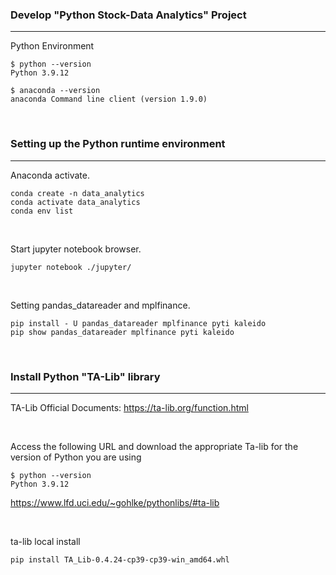 ### Develop "Python Stock-Data Analytics" Project
---

Python Environment
```
$ python --version
Python 3.9.12
```
```
$ anaconda --version
anaconda Command line client (version 1.9.0)
```
<br>

### Setting up the Python runtime environment
---
Anaconda activate.
```
conda create -n data_analytics
conda activate data_analytics
conda env list
```
<br>

Start jupyter notebook browser.
```
jupyter notebook ./jupyter/
```
<br>

Setting pandas_datareader and mplfinance.
```
pip install - U pandas_datareader mplfinance pyti kaleido
pip show pandas_datareader mplfinance pyti kaleido
```

<br>

### Install Python "TA-Lib" library
---
TA-Lib Official Documents: https://ta-lib.org/function.html

<br>

Access the following URL and download the appropriate Ta-lib for the version of Python you are using

```
$ python --version
Python 3.9.12
```
https://www.lfd.uci.edu/~gohlke/pythonlibs/#ta-lib

<br>

ta-lib local install
```
pip install TA_Lib-0.4.24-cp39-cp39-win_amd64.whl
```
